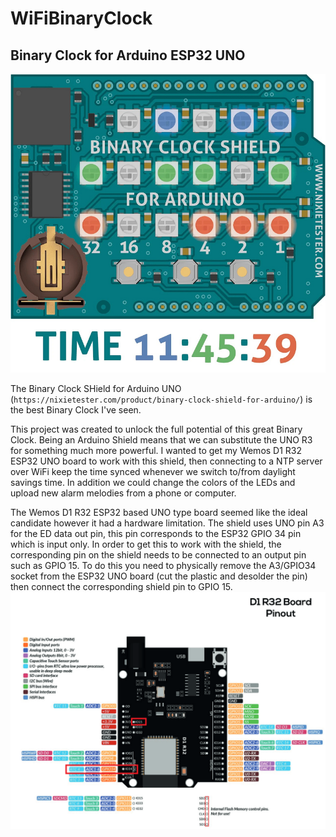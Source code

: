 # WiFiBinaryClock

## Binary Clock for Arduino ESP32 UNO

![Binary Clock Shield](./assets/Binary-Clock-Shield-for-Arduino-UNO.png)

The Binary Clock SHield for Arduino UNO (`https://nixietester.com/product/binary-clock-shield-for-arduino/`) is the best Binary Clock I've seen.

This project was created to unlock the full potential of this great Binary Clock. Being an Arduino Shield means that we can substitute the UNO R3 for something much more powerful. I wanted to get my Wemos D1 R32 ESP32 UNO board to work with this shield, then connecting to a NTP server over WiFi keep the time synced whenever we switch to/from daylight savings time. In addition we could change the colors of the LEDs and upload new alarm melodies from a phone or computer.

The Wemos D1 R32 ESP32 based UNO type board seemed like the ideal candidate however it had a hardware limitation. The shield uses UNO pin A3 for the ED data out pin, this pin corresponds to the ESP32 GPIO 34 pin which is input only. In order to get this to work with the shield, the corresponding pin on the shield needs to be connected to an output pin such as GPIO 15. To do this you need to physically remove the A3/GPIO34 socket from the ESP32 UNO board (cut the plastic and desolder the pin) then connect the corresponding shield pin to GPIO 15.
![Wemos D1 R32 ESP32 UNO](./assets/Pinout_Wemos_D1_R32.png)